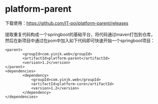 # platform-parent
下载使用：https://github.com/IT-poi/platform-parent/releases
<br><br>
提取重复代码构成一个springboot的基础平台，将代码通过maven打包到仓库，然后在新项目中通过在pom中加入如下代码即可快速开始一个springboot项目：
```
<parent>
        <groupId>com.yinjk.web</groupId>
        <artifactId>platform-parent</artifactId>
        <version>1.2</version>
</parent>
<dependencies>
        <dependency>
            <groupId>com.yinjk.web</groupId>
            <artifactId>platform-core</artifactId>
            <version>1.2</version>
        </dependency>
</dependencies>
    
```
